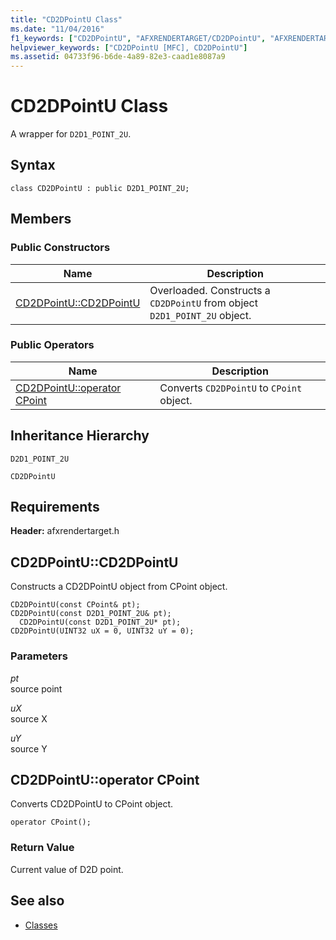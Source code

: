 ```yaml
---
title: "CD2DPointU Class"
ms.date: "11/04/2016"
f1_keywords: ["CD2DPointU", "AFXRENDERTARGET/CD2DPointU", "AFXRENDERTARGET/CD2DPointU::CD2DPointU"]
helpviewer_keywords: ["CD2DPointU [MFC], CD2DPointU"]
ms.assetid: 04733f96-b6de-4a89-82e3-caad1e8087a9
---
```

# CD2DPointU Class

A wrapper for `D2D1_POINT_2U`.

## Syntax

```
class CD2DPointU : public D2D1_POINT_2U;
```

## Members

### Public Constructors

|Name|Description|
|----------|-----------------|
|[CD2DPointU::CD2DPointU](#cd2dpointu)|Overloaded. Constructs a `CD2DPointU` from object `D2D1_POINT_2U` object.|

### Public Operators

|Name|Description|
|----------|-----------------|
|[CD2DPointU::operator CPoint](#operator_cpoint)|Converts `CD2DPointU` to `CPoint` object.|

## Inheritance Hierarchy

`D2D1_POINT_2U`

`CD2DPointU`

## Requirements

**Header:** afxrendertarget.h

##  <a name="cd2dpointu"></a>  CD2DPointU::CD2DPointU

Constructs a CD2DPointU object from CPoint object.

```
CD2DPointU(const CPoint& pt);
CD2DPointU(const D2D1_POINT_2U& pt);
  CD2DPointU(const D2D1_POINT_2U* pt);
CD2DPointU(UINT32 uX = 0, UINT32 uY = 0);
```

### Parameters

*pt*<br/>
source point

*uX*<br/>
source X

*uY*<br/>
source Y

##  <a name="operator_cpoint"></a>  CD2DPointU::operator CPoint

Converts CD2DPointU to CPoint object.

```
operator CPoint();
```

### Return Value

Current value of D2D point.

## See also

- [Classes](../../mfc/reference/mfc-classes.md)
